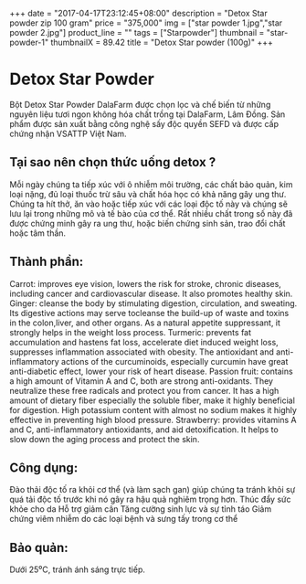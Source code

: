 +++
date = "2017-04-17T23:12:45+08:00"
description = "Detox Star powder zip 100 gram"
price = "375,000"
img = ["star powder 1.jpg","star powder 2.jpg"]
product_line = ""
tags = ["Starpowder"]
thumbnail = "star-powder-1"
thumbnailX = 89.42
title = "Detox Star powder (100g)"
+++

# Detox Star Powder

Bột Detox Star Powder DalaFarm được chọn lọc và chế biến từ những nguyên liệu 
tươi ngon không hóa chất trồng tại DalaFarm, Lâm Đồng. Sản phẩm được 
sản xuất bằng công nghệ sấy độc quyền SEFD và được cấp chứng nhận 
VSATTP Việt Nam.


## Tại sao nên chọn thức uống detox ?
Mỗi ngày chúng ta tiếp xúc với ô nhiễm môi trường,  các chất bảo quản, kim loại nặng, đủ loại thuốc trừ sâu  và chất hóa học có khả năng gây ung thư. Chúng ta hít thở, ăn vào hoặc tiếp xúc với các loại độc  tố này và chúng sẽ lưu lại trong những mô và tế bào  của cơ thể. Rất nhiều chất trong số này đã được chứng minh gây ra ung thư, hoặc biến chứng sinh sản, trao đổi chất hoặc tâm thần. 

## Thành phần: 
Carrot: improves eye vision, lowers the risk for stroke, 
chronic diseases, including cancer and cardiovascular 
disease. It also promotes healthy skin.
Ginger: cleanse the body by stimulating digestion,
circulation, and sweating. Its digestive actions may 
serve tocleanse the build-up of waste and toxins in 
the colon,liver, and other organs. As a natural appetite
suppressant, it strongly helps in the weight loss process.
Turmeric: prevents fat accumulation and hastens fat
loss, accelerate diet induced weight loss, suppresses
inflammation associated with obesity. The antioxidant
and anti-inflammatory actions of the curcuminoids,
especially curcumin have great anti-diabetic effect,
lower your risk of heart disease.
Passion fruit: contains a high amount of Vitamin A
and C, both are strong anti-oxidants. They neutralize
these free radicals and protect you from cancer. It has 
a high amount of dietary fiber especially the soluble fiber, 
make it highly beneficial for digestion. High potassium 
content with almost no sodium makes it highly effective 
in preventing high blood pressure.
Strawberry: provides vitamins A and C, anti-inflammatory 
antioxidants, and aid detoxification. It helps to slow down
the aging process and protect the skin.
## Công dụng: 
Đào thải độc tố ra khỏi cơ thể (và làm sạch gan) giúp chúng ta tránh khỏi sự quá tải độc tố trước khi nó  gây ra hậu quả nghiêm trọng hơn.
Thúc đẩy sức khỏe cho da
Hỗ trợ giảm cân
Tăng cường sinh lực và sự tỉnh táo
Giảm chứng viêm nhiễm do các loại bệnh và sưng tấy trong cơ thể

## Bảo quản: 
Dưới 25⁰C, tránh ánh sáng trực tiếp.
